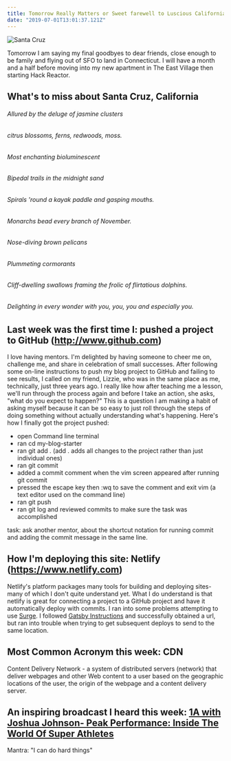 ```yaml
---
title: Tomorrow Really Matters or Sweet farewell to Luscious California
date: "2019-07-01T13:01:37.121Z"
---
```


![Santa Cruz](./santacruz.jpg)

Tomorrow I am saying my final goodbyes to dear friends, close enough to be family and flying out of SFO to land in Connecticut. I will have a month and a half before moving into my new apartment in The East Village then starting Hack Reactor.

## What's to miss about Santa Cruz, California

###### Allured by the deluge of jasmine clusters
###### citrus blossoms, ferns, redwoods, moss.
###### Most enchanting bioluminescent
###### Bipedal trails in the midnight sand
###### Spirals 'round a kayak paddle and gasping mouths.
###### Monarchs bead every branch of November.
###### Nose-diving brown pelicans
###### Plummeting cormorants
###### Cliff-dwelling swallows framing the frolic of flirtatious dolphins.
###### Delighting in every wonder with you, you, you and especially you.

## Last week was the first time I: pushed a project to GitHub (http://www.github.com)

I love having mentors. I'm delighted by having someone to cheer me on, challenge me, and share in celebration of small successes. After following some on-line instructions to push my blog project to GitHub and failing to see results, I called on my friend, Lizzie, who was in the same place as me, technically, just three years ago. I really like how after teaching me a lesson, we'll run through the process again and before I take an action, she asks, "what do you expect to happen?" This is a question I am making a habit of asking myself because it can be so easy to just roll through the steps of doing something without actually understanding what's happening. Here's how I finally got the project pushed:
 - open Command line terminal
 - ran cd my-blog-starter
 - ran git add . (add . adds all changes to the project rather than just individual ones)
 - ran git commit
 - added a commit comment when the vim screen appeared after running git commit
 - pressed the escape key then :wq to save the comment and exit vim (a text editor used on the command line)
 - ran git push
 - ran git log and reviewed commits to make sure the task was accomplished

 task: ask another mentor, about the shortcut notation for running commit and adding the commit message in the same line.

## How I'm deploying this site: Netlify (https://www.netlify.com)

Netlify's platform packages many tools for building and deploying sites- many of which I don't quite understand yet. What I do understand is that netlify is great for connecting a project to a GitHub project and have it automatically deploy with commits.  I ran into some problems attempting to use [Surge](https://surge.sh). I followed [Gatsby Instructions](https://www.gatsbyjs.org/docs/deploying-to-surge/) and successfully obtained a url, but ran into trouble when trying to get subsequent deploys to send to the same location.

## Most Common Acronym this week: CDN

Content Delivery Network - a system of distributed servers (network) that deliver webpages and other Web content to a user based on the geographic locations of the user, the origin of the webpage and a content delivery server.

## An inspiring broadcast I heard this week: [1A with Joshua Johnson- Peak Performance: Inside The World Of Super Athletes](https://the1a.org/shows/2019-06-24/peak-performance-inside-the-world-of-super-athletes)

Mantra: "I can do hard things"
